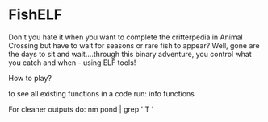 # FishELF

Don't you hate it when you want to complete the critterpedia in Animal Crossing but have to wait for seasons or rare fish to appear? Well, gone are the days to sit and wait....through this binary adventure, you control what you catch and when - using ELF tools!

How to play?

to see all existing functions in a code run:
info functions

For cleaner outputs do: 
nm pond | grep ' T '

